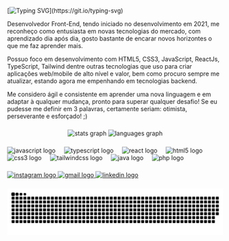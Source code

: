 [![Typing SVG](https://readme-typing-svg.demolab.com?font=Roboto&size=30&pause=1000&color=643CB8&width=435&lines=Ol%C3%A1%2C+eu+sou+Marcelo+Henrique!)](https://git.io/typing-svg)

<p align="left">Desenvolvedor Front-End, tendo iniciado no desenvolvimento em 2021, me reconheço como entusiasta em novas tecnologias do mercado, com aprendizado dia após dia, gosto bastante de encarar novos horizontes o que me faz aprender mais.

Possuo foco em desenvolvimento com HTML5, CSS3, JavaScript, ReactJs, TypeScript, Tailwind dentre outras tecnologias que uso para criar aplicações web/mobile de alto nível e valor, bem como procuro sempre me atualizar, estando agora me empenhando em tecnologias backend.

Me considero ágil e consistente em aprender uma nova linguagem e em adaptar à qualquer mudança, pronto para superar qualquer desafio!
Se eu pudesse me definir em 3 palavras, certamente seriam: otimista, perseverante e esforçado! ;)</p>

###

<div align="center">
  <img src="https://github-readme-stats.vercel.app/api?username=Marcelo-Henrique-dev&hide_title=false&hide_rank=false&show_icons=true&include_all_commits=true&count_private=true&disable_animations=false&theme=dracula&locale=en&hide_border=false" height="150" alt="stats graph"  />
  <img src="https://github-readme-stats.vercel.app/api/top-langs?username=Marcelo-Henrique-dev&locale=en&hide_title=false&layout=compact&card_width=320&langs_count=5&theme=dracula&hide_border=false" height="150" alt="languages graph"  />
</div>

###

<div align="left">
  <img src="https://cdn.jsdelivr.net/gh/devicons/devicon/icons/javascript/javascript-original.svg" height="30" alt="javascript logo"  />
  <img width="12" />
  <img src="https://cdn.jsdelivr.net/gh/devicons/devicon/icons/typescript/typescript-original.svg" height="30" alt="typescript logo"  />
  <img width="12" />
  <img src="https://cdn.jsdelivr.net/gh/devicons/devicon/icons/react/react-original.svg" height="30" alt="react logo"  />
  <img width="12" />
  <img src="https://cdn.jsdelivr.net/gh/devicons/devicon/icons/html5/html5-original.svg" height="30" alt="html5 logo"  />
  <img width="12" />
  <img src="https://cdn.jsdelivr.net/gh/devicons/devicon/icons/css3/css3-original.svg" height="30" alt="css3 logo"  />
  <img width="12" />
  <img src="https://cdn.jsdelivr.net/gh/devicons/devicon/icons/tailwindcss/tailwindcss-original-wordmark.svg" height="30" alt="tailwindcss logo"  />
  <img width="12" />
  <img src="https://cdn.jsdelivr.net/gh/devicons/devicon/icons/java/java-original.svg" height="30" alt="java logo"  />
  <img width="12" />
  <img src="https://cdn.jsdelivr.net/gh/devicons/devicon/icons/php/php-original.svg" height="30" alt="php logo"  />
</div>

###

<div align="left">
  <a href="https://www.instagram.com/m4rc3l0_h3nr1qu3/" target="_blank">
    <img src="https://img.shields.io/static/v1?message=Instagram&logo=instagram&label=&color=E4405F&logoColor=white&labelColor=&style=for-the-badge" height="35" alt="instagram logo"  />
  </a>
  <a href="mailto:dvmarcelohenrique@gmail.com" target="_blank">
    <img src="https://img.shields.io/static/v1?message=Gmail&logo=gmail&label=&color=D14836&logoColor=white&labelColor=&style=for-the-badge" height="35" alt="gmail logo"  />
  </a>
  <a href="https://www.linkedin.com/in/marcelo-henrique-0a299019a/" target="_blank">
    <img src="https://img.shields.io/static/v1?message=LinkedIn&logo=linkedin&label=&color=0077B5&logoColor=white&labelColor=&style=for-the-badge" height="35" alt="linkedin logo"  />
  </a>
</div>

###

<picture align="center">
  <source media="(prefers-color-scheme: dark)" srcset="https://raw.githubusercontent.com/Marcelo-Henrique-dev/Marcelo-Henrique-dev/output/github-contribution-grid-snake-dark.svg">
  <source media="(prefers-color-scheme: light)" srcset="https://raw.githubusercontent.com/Marcelo-Henrique-dev/Marcelo-Henrique-dev/output/github-contribution-grid-snake-dark.svg">
  <img align="center" alt="github contribution grid snake animation" src="https://raw.githubusercontent.com/Marcelo-Henrique-dev/Marcelo-Henrique-dev/output/github-contribution-grid-snake.svg">
</picture>

<br clear="both">


###
